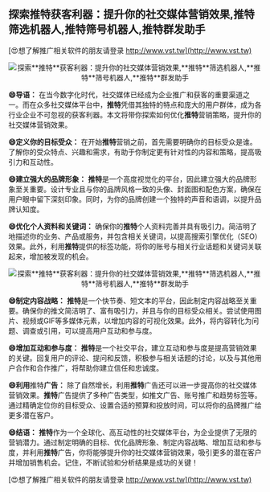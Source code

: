 ## **探索**推特**获客利器：提升你的社交媒体营销效果,**推特**筛选机器人,**推特**筛号机器人,**推特**群发助手**

[😍想了解推广相关软件的朋友请登录 http://www.vst.tw](http://www.vst.tw)

 <center><img src="https://vst.tw/MP4/tuiguang/png/4.png" alt="探索**推特**获客利器：提升你的社交媒体营销效果,**推特**筛选机器人,**推特**筛号机器人,**推特**群发助手"></center>

**😄导语：**
在当今数字化时代，社交媒体已经成为企业推广和获客的重要渠道之一。而在众多社交媒体平台中，**推特**凭借其独特的特点和庞大的用户群体，成为各行业企业不可忽视的获客利器。本文将带你探索如何优化**推特**营销策略，提升你的社交媒体营销效果。

**😄定义你的目标受众：**
在开始**推特**营销之前，首先需要明确你的目标受众是谁。了解你的受众特点、兴趣和需求，有助于你制定更有针对性的内容和策略，提高吸引力和互动性。

**😄建立强大的品牌形象：**
**推特**是一个高度视觉化的平台，因此建立强大的品牌形象至关重要。设计专业且与你的品牌风格一致的头像、封面图和配色方案，确保在用户眼中留下深刻印象。同时，为你的品牌创建一个独特的声音和语调，以提升品牌认知度。

**😄优化个人资料和关键词：**
确保你的**推特**个人资料完善并具有吸引力。简洁明了地描述你的业务、产品或服务，并包含相关关键词，以提高搜索引擎优化（SEO）效果。此外，利用**推特**提供的标签功能，将你的账号与相关行业话题和关键词关联起来，增加被发现的机会。

 <center><img src="https://vst.tw/MP4/tuiguang/png/4.png" alt="探索**推特**获客利器：提升你的社交媒体营销效果,**推特**筛选机器人,**推特**筛号机器人,**推特**群发助手"></center>

**😄制定内容战略：**
**推特**是一个快节奏、短文本的平台，因此制定内容战略至关重要。确保你的推文简洁明了、富有吸引力，并且与你的目标受众相关。尝试使用图片、视频或GIF等多媒体元素，以增加内容的可视化效果。此外，将内容转化为问题、调查或引用，可以提高用户互动和参与度。

**😄增加互动和参与度：**
**推特**是一个社交平台，建立互动和参与度是提高营销效果的关键。回复用户的评论、提问和反馈，积极参与相关话题的讨论，以及与其他用户合作和合作推广，将帮助你建立信任和忠诚度。

**😄利用**推特**广告：**
除了自然增长，利用**推特**广告还可以进一步提高你的社交媒体营销效果。**推特**广告提供了多种广告类型，如推文广告、账号推广和趋势标签等。通过精确定位你的目标受众、设置合适的预算和投放时间，可以将你的品牌推广给更多潜在客户。

**😄结语：**
**推特**作为一个全球化、高互动性的社交媒体平台，为企业提供了无限的营销潜力。通过制定明确的目标、优化品牌形象、制定内容战略、增加互动和参与度，并利用**推特**广告，你将能够提升你的社交媒体营销效果，吸引更多的潜在客户并增加销售机会。记住，不断试验和分析结果是成功的关键！

[😍想了解推广相关软件的朋友请登录 http://www.vst.tw](http://www.vst.tw)




